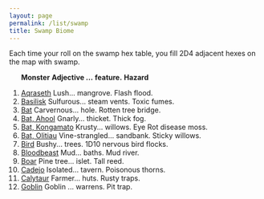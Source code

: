 ```yaml
---
layout: page
permalink: /list/swamp
title: Swamp Biome
---
```


Each time your roll on the swamp hex table, you fill 2D4 adjacent hexes on the map with swamp.
<br>

&nbsp; &nbsp; &nbsp; <span class="a">**Monster**</span> <span class="bb">**Adjective ...**</span> <span class="cc">**feature.**</span> **Hazard**

1. <span class="a">[Aqraseth](/monsters/aqraseth)</span> <span class="b">Lush...</span>  <span class="c">mangrove.</span> <span class="d">Flash flood.</span>
1. <span class="a">[Basilisk](/monsters/basilisk)</span> <span class="b">Sulfurous...</span>  <span class="c">steam vents.</span> <span class="d">Toxic fumes.</span>
1. <span class="a">[Bat](/monsters/bat)</span> <span class="b">Carvernous...</span>  <span class="c">hole.</span> <span class="d">Rotten tree bridge.</span>
1. <span class="a">[Bat, Ahool](/monsters/bat-ahool)</span> <span class="b">Gnarly...</span>  <span class="c">thicket.</span> <span class="d">Thick fog.</span>
1. <span class="a">[Bat, Kongamato](/monsters/bat-kongamato)</span> <span class="b">Krusty...</span>  <span class="c">willows.</span> <span class="d">Eye Rot disease moss.</span>
1. <span class="a">[Bat, Olitiau](/monsters/bat-olitiau)</span> <span class="b">Vine-strangled...</span>  <span class="c">sandbank.</span> <span class="d">Sticky willows.</span>
1. <span class="a">[Bird](/monsters/bird)</span> <span class="b">Bushy...</span>  <span class="c">trees.</span> <span class="d">1D10 nervous bird flocks.</span>
1. <span class="a">[Bloodbeast](/monsters/bloodbeast)</span> <span class="b">Mud...</span>  <span class="c">baths.</span> <span class="d">Mud river.</span>
1. <span class="a">[Boar](/monsters/boar)</span> <span class="b">Pine tree...</span>  <span class="c">islet.</span> <span class="d">Tall reed.</span>
1. <span class="a">[Cadejo](/monsters/cadejo)</span> <span class="b">Isolated...</span>  <span class="c">tavern.</span> <span class="d">Poisonous thorns.</span>
1. <span class="a">[Calytaur](/monsters/calytaur)</span> <span class="b">Farmer...</span>  <span class="c">huts.</span> <span class="d">Rusty traps.</span>
1. <span class="a">[Goblin](/monsters/goblin)</span> <span class="b">Goblin ...</span>  <span class="c">warrens.</span> <span class="d">Pit trap.</span>
